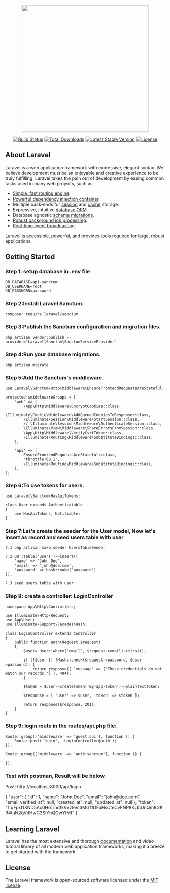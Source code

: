 <p align="center"><img src="https://res.cloudinary.com/dtfbvvkyp/image/upload/v1566331377/laravel-logolockup-cmyk-red.svg" width="400"></p>

<p align="center">
<a href="https://travis-ci.org/laravel/framework"><img src="https://travis-ci.org/laravel/framework.svg" alt="Build Status"></a>
<a href="https://packagist.org/packages/laravel/framework"><img src="https://poser.pugx.org/laravel/framework/d/total.svg" alt="Total Downloads"></a>
<a href="https://packagist.org/packages/laravel/framework"><img src="https://poser.pugx.org/laravel/framework/v/stable.svg" alt="Latest Stable Version"></a>
<a href="https://packagist.org/packages/laravel/framework"><img src="https://poser.pugx.org/laravel/framework/license.svg" alt="License"></a>
</p>

## About Laravel

Laravel is a web application framework with expressive, elegant syntax. We believe development must be an enjoyable and creative experience to be truly fulfilling. Laravel takes the pain out of development by easing common tasks used in many web projects, such as:

- [Simple, fast routing engine](https://laravel.com/docs/routing).
- [Powerful dependency injection container](https://laravel.com/docs/container).
- Multiple back-ends for [session](https://laravel.com/docs/session) and [cache](https://laravel.com/docs/cache) storage.
- Expressive, intuitive [database ORM](https://laravel.com/docs/eloquent).
- Database agnostic [schema migrations](https://laravel.com/docs/migrations).
- [Robust background job processing](https://laravel.com/docs/queues).
- [Real-time event broadcasting](https://laravel.com/docs/broadcasting).

Laravel is accessible, powerful, and provides tools required for large, robust applications.


## Getting Started

### Step 1: setup database in .env file

    DB_DATABASE=api-sanctum
    DB_USERNAME=root
    DB_PASSWORD=password

### Step 2:Install Laravel Sanctum.

    composer require laravel/sanctum
    
### Step 3:Publish the Sanctum configuration and migration files.
    
    php artisan vendor:publish --provider="Laravel\Sanctum\SanctumServiceProvider"
    
### Step 4:Run your database migrations.

    php artisan migrate

### Step 5:Add the Sanctum's middleware.

    use Laravel\Sanctum\Http\Middleware\EnsureFrontendRequestsAreStateful;
    
    protected $middlewareGroups = [
        'web' => [
            \App\Http\Middleware\EncryptCookies::class,
            \Illuminate\Cookie\Middleware\AddQueuedCookiesToResponse::class,
            \Illuminate\Session\Middleware\StartSession::class,
            // \Illuminate\Session\Middleware\AuthenticateSession::class,
            \Illuminate\View\Middleware\ShareErrorsFromSession::class,
            \App\Http\Middleware\VerifyCsrfToken::class,
            \Illuminate\Routing\Middleware\SubstituteBindings::class,
        ],

        'api' => [
            EnsureFrontendRequestsAreStateful::class,
            'throttle:60,1',
            \Illuminate\Routing\Middleware\SubstituteBindings::class,
        ],
    ];
 
 
### Step 6:To use tokens for users.

    use Laravel\Sanctum\HasApiTokens;

    class User extends Authenticatable
    {
        use HasApiTokens, Notifiable;
    }
    
### Step 7:Let's create the seeder for the User model, Now let's insert as record and seed users table with user

     
    7.1 php artisan make:seeder UsersTableSeeder
    
    7.2 DB::table('users')->insert([
        'name' => 'John Doe',
        'email' => 'john@doe.com',
        'password' => Hash::make('password')    
    ]);
    
    7.3 seed users table with user
    
 ### Step 8: create a controller: LoginController
 
    namespace App\Http\Controllers;

    use Illuminate\Http\Request;
    use App\User;
    use Illuminate\Support\Facades\Hash;

    class LoginController extends Controller
    {
        public function auth(Request $request)
        {
            $user= User::where('email', $request->email)->first();

            if (!$user || !Hash::check($request->password, $user->password)) {
                return response([ 'message' => ['These credentials do not match our records.'] ], 404);
            }

            $token = $user->createToken('my-app-token')->plainTextToken;

            $response = [ 'user' => $user, 'token' => $token ];

            return response($response, 201);
        }
    }

    
 ### Step 9: login route in the routes/api.php file:  
 
    Route::group(['middleware' => 'guest:api'], function () {
        Route::post('login', 'LoginController@auth');
    });

    Route::group(['middleware' => 'auth:sanctum'], function () {

    });
    
### Test with postman, Result will be below    

Post: http://localhost:8000/api/login

{
    "user": {
        "id": 1,
        "name": "John Doe",
        "email": "john@doe.com",
        "email_verified_at": null,
        "created_at": null,
        "updated_at": null
    },
    "token": "1|qFpxt1XND5Ac0HoTlndfkVxz9vc3MGf1GFuHsCteCvFNP8KU5UnQm9GK94tuN2gVdHwG3SiYhQOwYIMf"
}
    
    
## Learning Laravel

Laravel has the most extensive and thorough [documentation](https://laravel.com/docs) and video tutorial library of all modern web application frameworks, making it a breeze to get started with the framework.


## License

The Laravel framework is open-sourced software licensed under the [MIT license](https://opensource.org/licenses/MIT).
